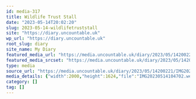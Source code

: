 ```yaml
---
id: media-317
title: Wildlife Trust Stall
date: "2023-05-14T20:02:20"
slug: 2023-05-14-wildlifetruststall
site: "https://diary.uncountable.uk"
wp_url: "https://diary.uncountable.uk"
root_slug: diary
site_name: My Diary
featured_media_url: "https://media.uncountable.uk/diary/2023/05/14200221/IMG20230514104702.webp"
featured_media_srcset: "https://media.uncountable.uk/diary/2023/05/14200221/IMG20230514104702-300x244.webp 300w, https://media.uncountable.uk/diary/2023/05/14200221/IMG20230514104702-1024x831.webp 1024w, https://media.uncountable.uk/diary/2023/05/14200221/IMG20230514104702-150x150.webp 150w, https://media.uncountable.uk/diary/2023/05/14200221/IMG20230514104702-1920x1559.webp 1920w, https://media.uncountable.uk/diary/2023/05/14200221/IMG20230514104702.webp 2000w"
type: media
source_url: "https://media.uncountable.uk/diary/2023/05/14200221/IMG20230514104702.webp"
media_details: {"width":2000,"height":1624,"file":"IMG20230514104702.webp","filesize":180672,"sizes":{"medium":{"file":"IMG20230514104702-300x244.webp","width":300,"height":244,"filesize":20468,"mime_type":"image/webp","source_url":"https://media.uncountable.uk/diary/2023/05/14200221/IMG20230514104702-300x244.webp"},"large":{"file":"IMG20230514104702-1024x831.webp","width":1024,"height":831,"filesize":167494,"mime_type":"image/webp","source_url":"https://media.uncountable.uk/diary/2023/05/14200221/IMG20230514104702-1024x831.webp"},"thumbnail":{"file":"IMG20230514104702-150x150.webp","width":150,"height":150,"filesize":7348,"mime_type":"image/webp","source_url":"https://media.uncountable.uk/diary/2023/05/14200221/IMG20230514104702-150x150.webp"},"xxl":{"file":"IMG20230514104702-1920x1559.webp","width":1920,"height":1559,"filesize":424842,"mime_type":"image/webp","source_url":"https://media.uncountable.uk/diary/2023/05/14200221/IMG20230514104702-1920x1559.webp"},"full":{"file":"IMG20230514104702.webp","width":2000,"height":1624,"mime_type":"image/webp","source_url":"https://media.uncountable.uk/diary/2023/05/14200221/IMG20230514104702.webp"}},"image_meta":{"aperture":"0","credit":"","camera":"","caption":"","created_timestamp":"0","copyright":"","focal_length":"0","iso":"0","shutter_speed":"0","title":"","orientation":"0","keywords":[]}}
category: []
tag: []
---
```


